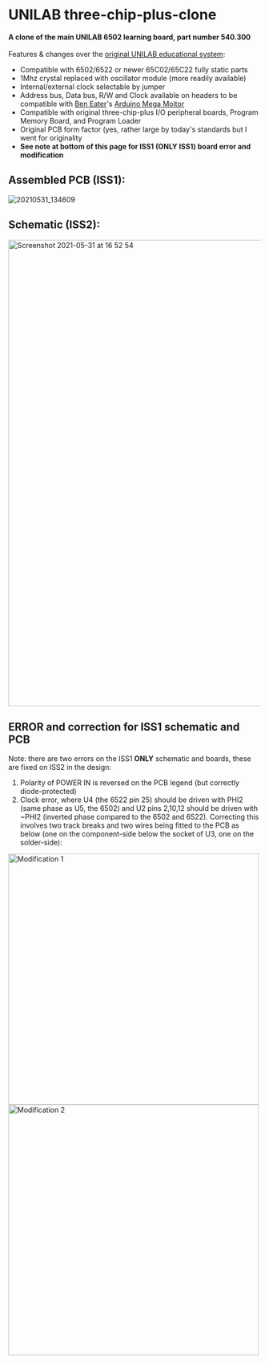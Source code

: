 # UNILAB three-chip-plus-clone
**A clone of the main UNILAB 6502 learning board, part number 540.300**<BR><BR>
Features & changes over the [original UNILAB educational system](http://retro.hansotten.nl/6502-sbc/three-chips-plus/):
- Compatible with 6502/6522 or newer 65C02/65C22 fully static parts
- 1Mhz crystal replaced with oscillator module (more readily available)
- Internal/external clock selectable by jumper
- Address bus, Data bus, R/W and Clock available on headers to be compatible with [Ben Eater](https://eater.net/6502)'s [Arduino Mega Moitor](https://eater.net/downloads/6502-monitor.ino)
- Compatible with original three-chip-plus I/O peripheral boards, Program Memory Board, and Program Loader
- Original PCB form factor (yes, rather large by today's standards but I went for originality
- **See note at bottom of this page for ISS1 (ONLY ISS1) board error and modification**

## Assembled PCB (ISS1):
![20210531_134609](https://user-images.githubusercontent.com/55007357/120241082-e6ab7f00-c216-11eb-8ed4-8fbd778f3e9d.jpg)

## Schematic (ISS2):
<img width="929" alt="Screenshot 2021-05-31 at 16 52 54" src="https://user-images.githubusercontent.com/55007357/120249749-b8d33400-c230-11eb-970c-38cdfdff20ef.png">

## ERROR and correction for ISS1 schematic and PCB
Note: there are two errors on the ISS1 **ONLY** schematic and boards, these are fixed on ISS2 in the design:
1) Polarity of POWER IN is reversed on the PCB legend (but correctly diode-protected)
2) Clock error, where U4 (the 6522 pin 25) should be driven with PHI2 (same phase as U5, the 6502) and U2 pins 2,10,12 should be driven with ~PHI2 (inverted phase compared to the 6502 and 6522).  Correcting this involves two track breaks and two wires being fitted to the PCB as below (one on the component-side below the socket of U3, one on the solder-side):
<img width="500" alt="Modification 1" src="https://user-images.githubusercontent.com/55007357/120245365-cfbe5a00-c221-11eb-8941-e102bca19593.jpg">
<img width="500" alt="Modification 2" src="https://user-images.githubusercontent.com/55007357/120245372-d51ba480-c221-11eb-932b-b565db8e1e8d.jpg">
